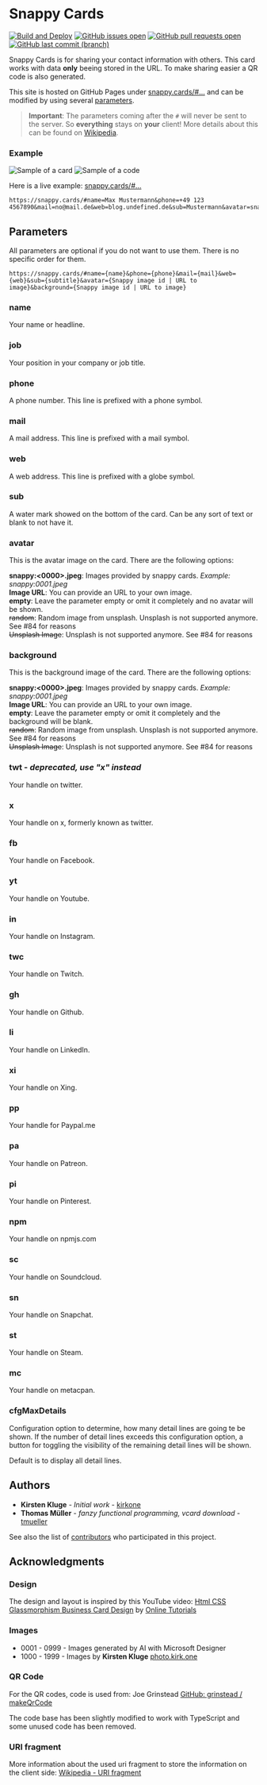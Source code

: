 # Snappy Cards

[![Build and Deploy](https://github.com/kirkone/Snappy.Cards/actions/workflows/deploy-to-pages.yaml/badge.svg?branch=main)](https://github.com/kirkone/Snappy.Cards/actions/workflows/deploy-to-pages.yaml)
[![GitHub issues open](https://img.shields.io/github/issues/kirkone/snappy.cards.svg)](https://github.com/kirkone/Snappy.Cards/issues)
[![GitHub pull requests open](https://img.shields.io/github/issues-pr/kirkone/snappy.cards.svg)](https://github.com/kirkone/Snappy.Cards/pulls)
[![GitHub last commit (branch)](https://img.shields.io/github/last-commit/kirkone/snappy.cards/main)](https://github.com/kirkone/Snappy.Cards/commits/main)

Snappy Cards is for sharing your contact information with others.
This card works with data **only** beeing stored in the URL.
To make sharing easier a QR code is also generated.

This site is hosted on GitHub Pages under [snappy.cards/#...](https://snappy.cards/#name=Max%20Mustermann&phone=%2b49%20123%204567890&mail=no@mail.de&web=blog.undefined.de&sub=Mustermann&avatar=snappy:1023.jpeg&background=snappy:1067.jpeg) and can be modified by using several [parameters](#parameters).

> **Important**:
> The parameters coming after the `#` will never be sent to the server.
> So **everything** stays on **your** client!
> More details about this can be found on [Wikipedia](https://en.wikipedia.org/wiki/URI_fragment).

### Example

![Sample of a card](/doc/images/sample-card.jpeg)
![Sample of a code](/doc/images/sample-code.jpeg)

Here is a live example: [snappy.cards/#...](https://snappy.cards/#name=Max%20Mustermann&phone=%2b49%20123%204567890&mail=no@mail.de&web=blog.undefined.de&sub=Mustermann&avatar=snappy:1023.jpeg&background=snappy:1067.jpeg)
```
https://snappy.cards/#name=Max Mustermann&phone=+49 123 4567890&mail=no@mail.de&web=blog.undefined.de&sub=Mustermann&avatar=snappy:1023.jpeg&background=snappy:1067.jpeg
```

## Parameters

All parameters are optional if you do not want to use them. There is no specific order for them.

```
https://snappy.cards/#name={name}&phone={phone}&mail={mail}&web={web}&sub={subtitle}&avatar={Snappy image id | URL to image}&background={Snappy image id | URL to image}
```

### name

Your name or headline.

### job

Your position in your company or job title.

### phone

A phone number. This line is prefixed with a phone symbol.

### mail

A mail address. This line is prefixed with a mail symbol.

### web

A web address. This line is prefixed with a globe symbol.

### sub

A water mark showed on the bottom of the card. Can be any sort of text or blank to not have it.

### avatar

This is the avatar image on the card. There are the following options:

**snappy:<0000>.jpeg**: Images provided by snappy cards. *Example: snappy:0001.jpeg*  
**Image URL**: You can provide an URL to your own image.  
**empty**: Leave the parameter empty or omit it completely and no avatar will be shown.  
~~random~~: Random image from unsplash. Unsplash is not supported anymore. See #84 for reasons  
~~Unsplash Image~~: Unsplash is not supported anymore. See #84 for reasons  

### background

This is the background image of the card. There are the following options:

**snappy:<0000>.jpeg**: Images provided by snappy cards. *Example: snappy:0001.jpeg*  
**Image URL**: You can provide an URL to your own image.  
**empty**: Leave the parameter empty or omit it completely and the background will be blank.  
~~random~~: Random image from unsplash. Unsplash is not supported anymore. See #84 for reasons  
~~Unsplash Image~~: Unsplash is not supported anymore. See #84 for reasons  

### twt - *deprecated, use "x" instead*

Your handle on twitter.

### x

Your handle on x, formerly known as twitter.

### fb

Your handle on Facebook.

### yt

Your handle on Youtube.

### in

Your handle on Instagram.

### twc

Your handle on Twitch.

### gh

Your handle on Github.

### li

Your handle on LinkedIn.

### xi

Your handle on Xing.

### pp

Your handle for Paypal.me

### pa

Your handle on Patreon.

### pi

Your handle on Pinterest.

### npm

Your handle on npmjs.com

### sc

Your handle on Soundcloud.

### sn

Your handle on Snapchat.

### st

Your handle on Steam.

### mc

Your handle on metacpan.

### cfgMaxDetails

Configuration option to determine, how many detail lines are going te be shown.
If the number of detail lines exceeds this configuration option, a button for
toggling the visibility of the remaining detail lines will be shown.

Default is to display all detail lines.

## Authors

-   **Kirsten Kluge** - _Initial work_ - [kirkone](https://github.com/kirkone)
-   **Thomas Müller** - _fanzy functional programming, vcard download_ - [tmueller](https://github.com/tmueller)

See also the list of [contributors](https://github.com/kirkone/Snappy.Cards/graphs/contributors) who participated in this project.

## Acknowledgments

### Design

The design and layout is inspired by this YouTube video: [Html CSS Glassmorphism Business Card Design](https://www.youtube.com/watch?v=Glsby66vuLA) by [Online Tutorials](https://www.youtube.com/channel/UCbwXnUipZsLfUckBPsC7Jog)

### Images

- 0001 - 0999 - Images generated by AI with Microsoft Designer
- 1000 - 1999 - Images by **Kirsten Kluge** [photo.kirk.one](https://photo.kirk.one)

### QR Code

For the QR codes, code is used from: Joe Grinstead
[GitHub: grinstead / makeQrCode](https://github.com/grinstead/makeQrCode)

The code base has been slightly modified to work with TypeScript and some unused code has been removed.

### URI fragment

More information about the used uri fragment to store the information on the client side:
[Wikipedia - URI fragment](https://en.wikipedia.org/wiki/URI_fragment)
